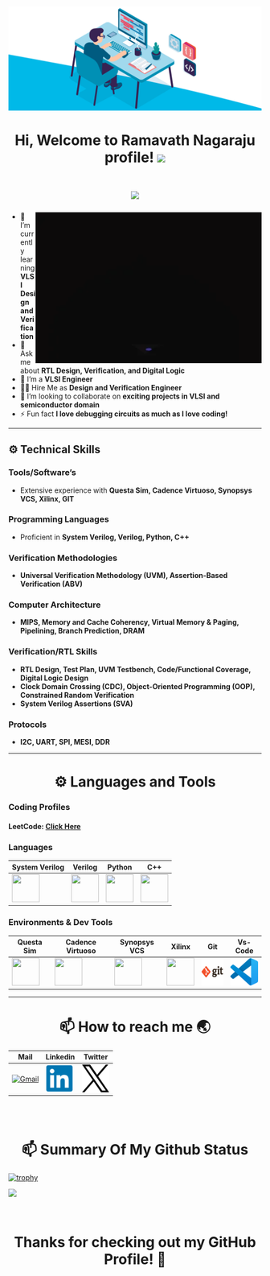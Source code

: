 [![MasterHead](00086-desk-anim-v0.3.gif)]()
<h1 align="center">
  Hi, Welcome to Ramavath Nagaraju profile!
  <img src="https://media.giphy.com/media/hvRJCLFzcasrR4ia7z/giphy.gif" width="28">
</h1>

<h1 align="center">
    <a href="https://git.io/typing-svg"><img src="https://readme-typing-svg.herokuapp.com?lines=I+am+Ramavath+Nagaraju+😉;I'm+VLSI+Design+and+Verification+Engineer;"></a>
</h1>

<img align="right" alt="webp" src="https://github.com/ramavathnagaraju/ramavathnagaraju/blob/main/human2.webp?raw=true" width="450" height="300" />

- 🔭 I’m currently learning **VLSI Design and Verification**  
- 💬 Ask me about **RTL Design, Verification, and Digital Logic**  
- 💼 I’m a **VLSI Engineer**  
- 👨‍💻 Hire Me as **Design and Verification Engineer**  
- 💞 I’m looking to collaborate on **exciting projects in VLSI and semiconductor domain**  
- ⚡ Fun fact **I love debugging circuits as much as I love coding!**

---

## ⚙ Technical Skills

### Tools/Software’s
- Extensive experience with **Questa Sim, Cadence Virtuoso, Synopsys VCS, Xilinx, GIT**

### Programming Languages
- Proficient in **System Verilog, Verilog, Python, C++**

### Verification Methodologies
- **Universal Verification Methodology (UVM), Assertion-Based Verification (ABV)**

### Computer Architecture
- **MIPS, Memory and Cache Coherency, Virtual Memory & Paging, Pipelining, Branch Prediction, DRAM**

### Verification/RTL Skills
- **RTL Design, Test Plan, UVM Testbench, Code/Functional Coverage, Digital Logic Design**
- **Clock Domain Crossing (CDC), Object-Oriented Programming (OOP), Constrained Random Verification**
- **System Verilog Assertions (SVA)**

### Protocols
- **I2C, UART, SPI, MESI, DDR**

---

<p align="center">
  <h1 align="center">⚙ Languages and Tools</h1>
</p>
<div>

### Coding Profiles

#### LeetCode: [Click Here](https://leetcode.com/nagarajucse036/)

### Languages
| System Verilog | Verilog | Python | C++ |
|---------------|---------|--------|-----|
| <img src="https://upload.wikimedia.org/wikipedia/commons/3/3f/SystemVerilog_logo.svg" width="55" height="55"/> | <img src="https://upload.wikimedia.org/wikipedia/commons/3/3f/Verilog_logo.svg" width="55" height="55"/> | <img src="https://encrypted-tbn0.gstatic.com/images?q=tbn:ANd9GcQAojdfiU-YTTglyAywGexed1DmziFkV5v1Yg&s" width="55" height="55"/> | <img src="https://cdn-icons-png.flaticon.com/256/6132/6132222.png" width="55" height="55"/> |

### Environments & Dev Tools

| Questa Sim | Cadence Virtuoso | Synopsys VCS | Xilinx | Git | Vs-Code |
|-----------|----------------|-------------|--------|-----|--------|
|<img src="https://upload.wikimedia.org/wikipedia/commons/3/3f/Mentor_Questa_logo.svg" width="55" height="55"/>| <img src="https://upload.wikimedia.org/wikipedia/commons/3/3f/Cadence_Logo.svg" width="55" height="55"/> | <img src="https://upload.wikimedia.org/wikipedia/commons/3/3f/Synopsys_logo.svg" width="55" height="55"/> | <img src="https://upload.wikimedia.org/wikipedia/commons/3/3f/Xilinx_logo.svg" width="55" height="55"/> | <img src="https://github.com/devicons/devicon/blob/master/icons/git/git-original-wordmark.svg" width="55" height="55"/> | <img src="https://github.com/devicons/devicon/blob/master/icons/vscode/vscode-original.svg" width="55" height="55"/> |

---

<p align="center">
  <h1 align="center">📫 How to reach me 🌏</h1>
</p>

| Mail   | Linkedin | Twitter |
|--------|----------|---------|
| <a href="mailto:nagarajucse036@gamil.com"> <img src="https://img.shields.io/badge/Gmail-D14836?style=for-the-badge&logo=gmail&logoColor=white" title="Gmail"  alt="Gmail"/> </a> | <a  href="https://www.linkedin.com/in/nagaraju-ramavath-b67460282"> <img src="https://github.com/devicons/devicon/blob/master/icons/linkedin/linkedin-original.svg" title="linkedin" alt="linkedin" width="55" height="55"/> </a> | <a href="https://twitter.com/Nagaraju888941"> <img src="https://github.com/devicons/devicon/blob/master/icons/twitter/twitter-original.svg" title="twitter" alt="twitter" width="55" height="55"/> </a> |
 
<br><br>

<p align="center">
  <h1 align="center">📫 Summary Of My Github Status</h1>
</p>

 [![trophy](https://github-profile-trophy.vercel.app/?username=ramavathnagaraju&theme=onedark)](https://github.com/ryo-ma/github-profile-trophy)

![](https://github-profile-summary-cards.vercel.app/api/cards/profile-details?username=ramavathnagaraju&theme=github_dark)

<div id="header" align="center">
  <img src="https://komarev.com/ghpvc/?username=ramavathnagaraju&style=for-the-badge&color=orange" alt=""/>
</div>

<p align="center">
  <h1 align="center">Thanks for checking out my GitHub Profile! 🙏</h1>
</p>
